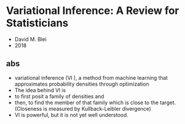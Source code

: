# Variational Inference: A Review for Statisticians
* David M. Blei
* 2018

## abs
* variational inference (VI ), a method from machine
learning that approximates probability densities through optimization
*  The idea behind VI is 
  * to first posit a family of densities and 
  * then, to find the member of that family which is close to the target. 
    (Closeness is measured by Kullback-Leibler divergence)
* VI is powerful, but it is not yet well understood.
